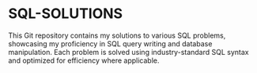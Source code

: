 # SQL-SOLUTIONS
This Git repository contains my solutions to various SQL problems, showcasing my proficiency in SQL query writing and database manipulation. Each problem is solved using industry-standard SQL syntax and optimized for efficiency where applicable.
